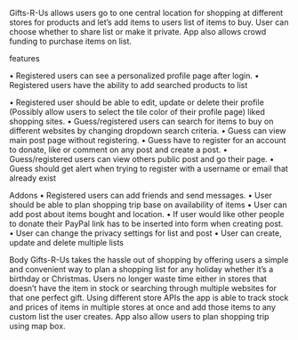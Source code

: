 Gifts-R-Us allows users go to one central location for shopping at different stores for products and let’s add items to users list of items to buy. User can choose whether to share list or make it private. App also allows crowd funding to purchase items on list.

features

•	Registered users can see a personalized profile page after login.
•	Registered users have the ability to add searched products to list

•	Registered user should be able to edit, update or delete their profile (Possibly allow users to select the tile color of their profile page)
liked shopping sites.
•	Guess/registered users can search for items to buy on different websites by changing dropdown search criteria.
•	Guess can view main post page without registering.
•	Guess have to register for an account to donate, like or comment on any post and create a post.
•	Guess/registered users can view others public post and go their page.
•	Guess should get alert when trying to register with a username or email that already exist



Addons
•	Registered users can add friends and send messages.
•	User should be able to plan shopping trip base on availability of items
•	User can add post about items bought and location.
•	If user would like other people to donate their PayPal link has to be inserted into form when creating post.
•	User can change the privacy settings for list and post
•	User can create, update and delete multiple lists


Body
Gifts-R-Us takes the hassle out of shopping by offering users a simple and convenient way to plan a shopping list for any holiday whether it’s a birthday or Christmas. Users no longer waste time either in stores that doesn’t have the item in stock or searching through multiple websites for that one perfect gift. Using different store APIs the app is able to track stock and prices of items in multiple stores at once and add those items to any custom list the user creates. App also allow users to plan shopping trip using map box.
